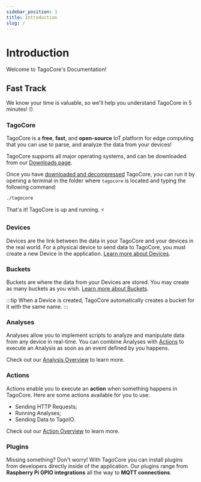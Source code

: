 ```yaml
---
sidebar_position: 1
title: Introduction
slug: /
---
```


# Introduction

Welcome to TagoCore's Documentation!

## Fast Track

We know your time is valuable, so we'll help you understand TagoCore in 5 minutes! ⏰

### TagoCore

TagoCore is a **free**, **fast**, and **open-source** IoT platform for edge computing that you can use to parse, and analyze the data from your devices!

TagoCore supports all major operating systems, and can be downloaded from our [Downloads page](https://tagocore.com/download).

Once you have [downloaded and decompressed](/download) TagoCore, you can run it by opening a terminal in the folder where `tagocore` is located and typing the following command:

```shell
./tagocore
```

That's it! TagoCore is up and running. ⚡

### Devices

Devices are the link between the data in your TagoCore and your devices in the real world. For a physical device to send data to TagoCore, you must create a new Device in the application. [Learn more about Devices](/device).

### Buckets

Buckets are where the data from your Devices are stored. You may create as many buckets as you wish. [Learn more about Buckets](/bucket).

:::tip
When a Device is created, TagoCore automatically creates a bucket for it with the same name.
:::



### Analyses

Analyses allow you to implement scripts to analyze and manipulate data from any device in real-time. You can combine Analyses with [Actions](/action) to execute an Analysis as soon as an event defined by you happens.

Check out our [Analysis Overview](/analysis) to learn more.

### Actions

Actions enable you to execute an **action** when something happens in TagoCore. Here are some actions available for you to use:
- Sending HTTP Requests;
- Running Analyses;
- Sending Data to TagoIO.

Check out our [Action Overview](/action) to learn more.

### Plugins

Missing something? Don't worry! With TagoCore you can install plugins from developers directly inside of the application. Our plugins range from **Raspberry Pi GPIO integrations** all the way to **MQTT connections**.

<!-- And if you didn't find what you were looking for in the Plugin Store, you can [create your very own Plugin](/plugins/create) by using our powerful TagoCore SDK. -->
